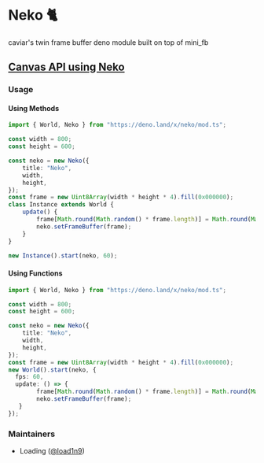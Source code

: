 # Neko 🐈
caviar's twin frame buffer deno module built on top of mini_fb

## [Canvas API using Neko](https://github.com/load1n9/neko/tree/master/canvas)

### Usage

#### Using Methods

```typescript
import { World, Neko } from "https://deno.land/x/neko/mod.ts";

const width = 800;
const height = 600;

const neko = new Neko({
    title: "Neko",
    width,
    height,
});
const frame = new Uint8Array(width * height * 4).fill(0x000000);
class Instance extends World {
    update() {
        frame[Math.round(Math.random() * frame.length)] = Math.round(Math.random() * 0xffffff);
        neko.setFrameBuffer(frame);
    }
}

new Instance().start(neko, 60);
```
#### Using Functions
```typescript
import { World, Neko } from "https://deno.land/x/neko/mod.ts";

const width = 800;
const height = 600;

const neko = new Neko({
    title: "Neko",
    width,
    height,
});
const frame = new Uint8Array(width * height * 4).fill(0x000000);
new World().start(neko, {
  fps: 60,
  update: () => {
        frame[Math.round(Math.random() * frame.length)] = Math.round(Math.random() * 0xffffff);
        neko.setFrameBuffer(frame);
   }
});
```
### Maintainers
- Loading ([@load1n9](https://github.com/load1n9))


